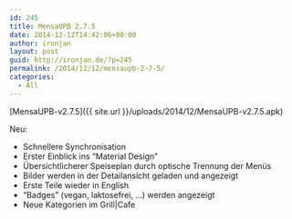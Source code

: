 ```yaml
---
id: 245
title: MensaUPB 2.7.5
date: 2014-12-12T14:42:06+00:00
author: ironjan
layout: post
guid: http://ironjan.de/?p=245
permalink: /2014/12/12/mensaupb-2-7-5/
categories:
  - All
---
```

[MensaUPB-v2.7.5]({{ site.url }}/uploads/2014/12/MensaUPB-v2.7.5.apk)

Neu:

  * Schnellere Synchronisation
  * Erster Einblick ins &#8220;Material Design&#8221;
  * Übersichtlicherer Speiseplan durch optische Trennung der Menüs
  * Bilder werden in der Detailansicht geladen und angezeigt
  * Erste Teile wieder in English
  * &#8220;Badges&#8221; (vegan, laktosefrei, &#8230;) werden angezeigt
  * Neue Kategorien im Grill|Cafe